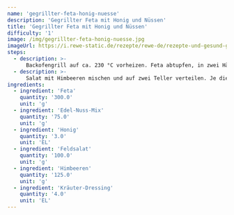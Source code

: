```yaml
---
name: 'gegrillter-feta-honig-nuesse'
description: 'Gegrillter Feta mit Honig und Nüssen'
title: 'Gegrillter Feta mit Honig und Nüssen'
difficulty: '1'
image: /img/gegrillter-feta-honig-nuesse.jpg
imageUrl: https://i.rewe-static.de/rezepte/rewe-de/rezepte-und-gesund-geniessen/rezepte/zehn-rezepte-unter-zehn/feta-honig-nuesse/gegrillter-feta-honig-nuss_rdk-rds_rv_hd.jpg?resize=1480:589&crop=1280:460;center,center
steps:
  - description: >-
      Backofengrill auf ca. 230 °C vorheizen. Feta abtupfen, in zwei Hälften schneiden und auf ein mit Backpapier ausgelegtes Backblech setzen. Nüsse hacken und auf dem Feta verteilen. Jeden Feta mit der Hälfte des Honigs beträufeln und unter dem heißen Backofengrill kurz gratinieren lassen.
  - description: >-
      Salat mit Himbeeren mischen und auf zwei Teller verteilen. Je die Hälfte des Dressings darüberträufeln. Feta aus dem Ofen nehmen und zu dem Salat servieren.
ingredients:
  - ingredient: 'Feta'
    quantity: '300.0'
    unit: 'g'
  - ingredient: 'Edel-Nuss-Mix'
    quantity: '75.0'
    unit: 'g'
  - ingredient: 'Honig'
    quantity: '3.0'
    unit: 'EL'
  - ingredient: 'Feldsalat'
    quantity: '100.0'
    unit: 'g'
  - ingredient: 'Himbeeren'
    quantity: '125.0'
    unit: 'g'
  - ingredient: 'Kräuter-Dressing'
    quantity: '4.0'
    unit: 'EL'
---
```

